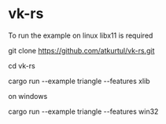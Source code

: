 # vk-rs

To run the example on linux libx11 is required

git clone https://github.com/atkurtul/vk-rs.git

cd vk-rs

cargo run --example triangle --features xlib

on windows

cargo run --example triangle --features win32
